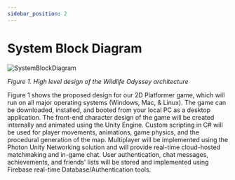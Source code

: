 ```yaml
---
sidebar_position: 2
---
```


# System Block Diagram


![SystemBlockDiagram](https://github.com/Capstone-Projects-2024-Spring/project-rpg-elements-game/assets/95385730/6905f297-1e28-4ac3-9a9a-b5bfc63ceac7)

*Figure 1. High level design of the Wildlife Odyssey architecture*



Figure 1 shows the proposed design for our 2D Platformer game, which will run on all major operating systems (Windows, Mac, & Linux). The game can be downloaded, installed, and booted from your local PC as a desktop application. The front-end character design of the game will be created internally and animated using the Unity Engine. Custom scripting in C# will be used for player movements, animations, game physics, and the procedural generation of the map. Multiplayer will be implemented using the Photon Unity Networking solution and will provide real-time cloud-hosted matchmaking and in-game chat. User authentication, chat messages, achievements, and friends' lists will be stored and implemented using Firebase real-time Database/Authentication tools. 
